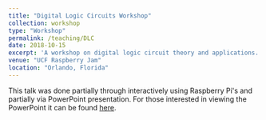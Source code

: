 ```yaml
---
title: "Digital Logic Circuits Workshop"
collection: workshop
type: "Workshop"
permalink: /teaching/DLC
date: 2018-10-15
excerpt: 'A workshop on digital logic circuit theory and applications.'
venue: "UCF Raspberry Jam"
location: "Orlando, Florida"
---
```


This talk was done partially through interactively using Raspberry Pi's and
partially via PowerPoint presentation. For those interested in viewing the
PowerPoint it can be found [here](https://docs.google.com/presentation/d/1nqbI2rB7Dbb8171RsIY7MKNESuGWY2CMrTiLt4mhhNs/edit?usp=sharing).
